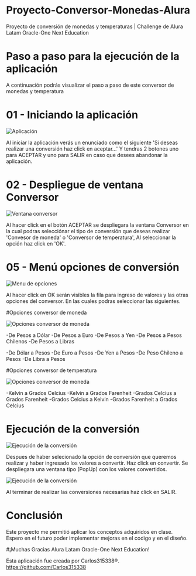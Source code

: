 # Proyecto-Conversor-Monedas-Alura
Proyecto de conversión de monedas y temperaturas | Challenge de Alura Latam Oracle-One Next Education 

# Paso a paso para la ejecución de la aplicación
  
  A continuación podrás visualizar el paso a paso de este conversor de monedas y temperatura

# 01 - Iniciando la aplicación
  
  
  ![Aplicación](file:///C:/Users/carlos/eclipse-workspace/JavaPrimerosPasos/src/ConversorDeMonedas%26Temperatura/src/principal/ConversorPrincipal.jpg)
  
  Al iniciar la aplicación verás un enunciado como el siguiente 'Si deseas realizar una conversión haz click en aceptar...'
  Y tendras 2 botones uno para ACEPTAR y uno para SALIR en caso que desees abandonar la aplicación.  

      
# 02 - Despliegue de ventana Conversor
  
  ![Ventana conversor](file:///C:/Users/carlos/eclipse-workspace/JavaPrimerosPasos/src/ConversorDeMonedas%26Temperatura/src/principal/ConversorPrincipal2.jpg)
  
  Al hacer click en el botón ACEPTAR se despliegara la ventana  Conversor en la cual podras selecciónar el tipo de conversión que deseas realizar 'Convesor de moneda' o 'Conversor de temperatura', Al seleccionar la opción haz click en 'OK'.
    
# 05 - Menú opciones de conversión
   
  ![Menu de opciones](file:///C:/Users/carlos/eclipse-workspace/JavaPrimerosPasos/src/ConversorDeMonedas%26Temperatura/src/principal/ConversorPrincipal4.jpg)
  
  Al hacer click en OK serán visibles la fila para ingreso de valores y las otras opciones del conversor. En las cuales podras seleccionar las siguientes.
  
#Opciones conversor de moneda

![Opciones conversor de moneda](file:///C:/Users/carlos/eclipse-workspace/JavaPrimerosPasos/src/ConversorDeMonedas%26Temperatura/src/principal/ConversorPrincipal5.jpg)
  
 -De Pesos a Dólar
 -De Pesos a Euro
 -De Pesos a Yen
 -De Pesos a Pesos Chilenos
 -De Pesos a Libras
  
 -De Dólar a Pesos
 -De Euro a Pesos
 -De Yen a Pesos
 -De Peso Chileno a Pesos
 -De Libra a Pesos
 
#Opciones conversor de temperatura

![Opciones conversor de moneda](file:///C:/Users/carlos/eclipse-workspace/JavaPrimerosPasos/src/ConversorDeMonedas%26Temperatura/src/principal/ConversorPrincipal6.jpg)
  
 -Kelvin a Grados Celcius
 -Kelvin a Grados Farenheit
 -Grados Celcius a Grados Farenheit
 -Grados Celcius a Kelvin
 -Grados Farenheit a Grados Celcius
  
 
# Ejecución de la conversión

  ![Ejecución de la conversión](file:///C:/Users/carlos/eclipse-workspace/JavaPrimerosPasos/src/ConversorDeMonedas%26Temperatura/src/principal/ConversorPrincipal7.jpg)
  
  Despues de haber selecionado la opción de conversión que queremos realizar y haber ingresado los valores a convertir. 
  Haz click en convertir. Se despliegara una ventana tipo (PopUp) con los valores convertidos.
  
  
   ![Ejecución de la conversión](file:///C:/Users/carlos/eclipse-workspace/JavaPrimerosPasos/src/ConversorDeMonedas%26Temperatura/src/principal/ConversorPrincipal8.jpg)
   
   
  Al terminar de realizar las conversiones necesarias haz click en SALIR.

  
  # Conclusión
  Este proyecto me permitió aplicar los conceptos adquiridos en clase. Espero en el futuro poder implementar mejoras en el codigo y en el diseño.
  
  #¡Muchas Gracias Alura Latam Oracle-One Next Education!
  
  
Esta aplicación fue creada por Carlos315338®.
https://github.com/Carlos315338
  
  
  
  
  
  
  
  
  
  
  
  
  
  
  
  
